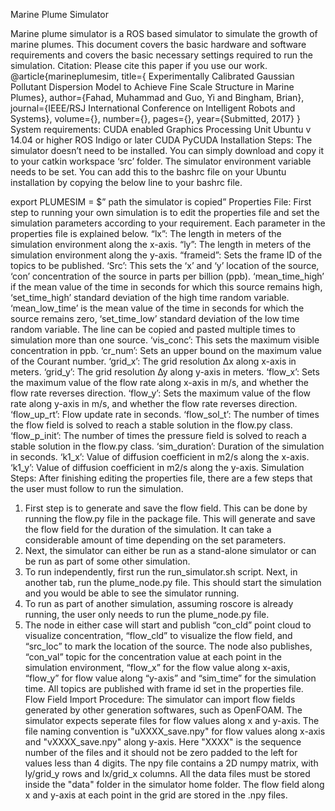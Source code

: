 Marine Plume Simulator

Marine plume simulator is a ROS based simulator to simulate the growth of marine plumes. This document covers the basic hardware and software requirements and covers the basic necessary settings required to run the simulation.
Citation:
Please cite this paper if you use our work.
@article{marineplumesim,
  title={ Experimentally Calibrated Gaussian Pollutant Dispersion Model to Achieve Fine Scale Structure in Marine Plumes},
  author={Fahad, Muhammad and Guo, Yi and Bingham, Brian},
  journal={IEEE/RSJ International Conference on Intelligent Robots and Systems},
  volume={},
  number={},
  pages={},
  year={Submitted, 2017}
}
System requirements:
CUDA enabled Graphics Processing Unit
Ubuntu v 14.04 or higher
ROS Indigo or later
CUDA
PyCUDA
Installation Steps:
The simulator doesn’t need to be installed. You can simply download and copy it to your catkin workspace ‘src’ folder. The simulator environment variable needs to be set. You can add this to the bashrc file on your Ubuntu installation by copying the below line to your bashrc file.

export PLUMESIM = $” path the simulator is copied”
Properties File:
First step to running your own simulation is to edit the properties file and set the simulation parameters according to your requirement. Each parameter in the properties file is explained below.
“lx”: The length in meters of the simulation environment along the x-axis.
“ly”: The length in meters of the simulation environment along the y-axis.
“frameid”: Sets the frame ID of the topics to be published.
‘Src’: This sets the ‘x’ and ‘y’ location of the source, ‘con’ concentration of the source in parts per billion (ppb). ‘mean_time_high’ if the mean value of the time in seconds for which this source remains high, ‘set_time_high’ standard deviation of the high time random variable. ‘mean_low_time’ is the mean value of the time in seconds for which the source remains zero, ‘set_time_low’ standard deviation of the low time random variable. 
The line can be copied and pasted multiple times to simulation more than one source. 
‘vis_conc’: This sets the maximum visible concentration in ppb. 
‘cr_num’: Sets an upper bound on the maximum value of the Courant number.
‘grid_x’: The grid resolution ∆x along x-axis in meters.
‘grid_y’: The grid resolution ∆y along y-axis in meters.
‘flow_x’: Sets the maximum value of the flow rate along x-axis in m/s, and whether the flow rate reverses direction. 
‘flow_y’: Sets the maximum value of the flow rate along y-axis in m/s, and whether the flow rate reverses direction. 
‘flow_up_rt’: Flow update rate in seconds.
‘flow_sol_t’: The number of times the flow field is solved to reach a stable solution in the flow.py class.
‘flow_p_init’: The number of times the pressure field is solved to reach a stable solution in the flow.py class.
‘sim_duration’: Duration of the simulation in seconds.
‘k1_x’: Value of diffusion coefficient in m2/s along the x-axis.
‘k1_y’: Value of diffusion coefficient in m2/s along the y-axis.
Simulation Steps:
After finishing editing the properties file, there are a few steps that the user must follow to run the simulation.
1. First step is to generate and save the flow field. This can be done by running the flow.py file in the package file. This will generate and save the flow field for the duration of the simulation. It can take a considerable amount of time depending on the set parameters.
2. Next, the simulator can either be run as a stand-alone simulator or can be run as part of some other simulation. 
3. To run independently, first run the run_simulator.sh script. Next, in another tab, run the plume_node.py file. This should start the simulation and you would be able to see the simulator running.
4. To run as part of another simulation, assuming roscore is already running, the user only needs to run the plume_node.py file. 
5. The node in either case will start and publish “con_cld” point cloud to visualize concentration, “flow_cld” to visualize the flow field, and “src_loc” to mark the location of the source. The node also publishes, “con_val” topic for the concentration value at each point in the simulation environment, “flow_x” for the flow value along x-axis, “flow_y” for flow value along “y-axis” and “sim_time” for the simulation time. All topics are published with frame id set in the properties file. 
Flow Field Import Procedure:
The simulator can import flow fields generated by other generation softwares, such as OpenFOAM. The simulator expects seperate files for flow values along x and y-axis. The file naming convention is "uXXXX_save.npy" for flow values along x-axis and "vXXXX_save.npy" along y-axis. Here "XXXX" is the sequence number of the files and it should not be zero padded to the left for values less than 4 digits. The npy file contains a 2D numpy matrix, with ly/grid_y rows and lx/grid_x columns. All the data files must be stored inside the "data" folder in the simulator home folder. The flow field along x and y-axis at each point in the grid are stored in the .npy files. 
